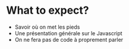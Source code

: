 What to expect?
=====

 * Savoir où on met les pieds
 * Une présentation générale sur le Javascript
 * On ne fera pas de code à proprement parler
